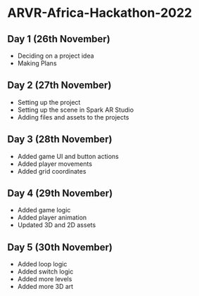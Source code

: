 # ARVR-Africa-Hackathon-2022

## Day 1 (26th November)

- Deciding on a project idea
- Making Plans

## Day 2 (27th November)

- Setting up the project
- Setting up the scene in Spark AR Studio
- Adding files and assets to the projects

## Day 3 (28th November)

- Added game UI and button actions
- Added player movements
- Added grid coordinates

## Day 4 (29th November)

- Added game logic
- Added player animation
- Updated 3D and 2D assets

## Day 5 (30th November)

- Added loop logic
- Added switch logic
- Added more levels
- Added more 3D art